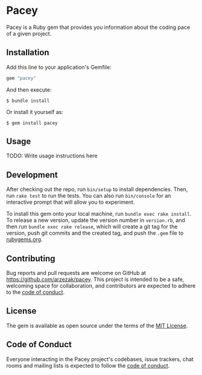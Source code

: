 # Pacey

Pacey is a Ruby gem that provides you information about the coding pace of a
given project.

## Installation

Add this line to your application's Gemfile:

```ruby
gem "pacey"
```

And then execute:

    $ bundle install

Or install it yourself as:

    $ gem install pacey

## Usage

TODO: Write usage instructions here

## Development

After checking out the repo, run `bin/setup` to install dependencies. Then, run
`rake test` to run the tests. You can also run `bin/console` for an interactive
prompt that will allow you to experiment.

To install this gem onto your local machine, run `bundle exec rake install`. To
release a new version, update the version number in `version.rb`, and then run
`bundle exec rake release`, which will create a git tag for the version, push
git commits and the created tag, and push the `.gem` file to
[rubygems.org](https://rubygems.org).

## Contributing

Bug reports and pull requests are welcome on GitHub at
https://github.com/arzezak/pacey. This project is intended to be a safe,
welcoming space for collaboration, and contributors are expected to adhere to
the [code of
conduct](https://github.com/arzezak/pacey/blob/main/CODE_OF_CONDUCT.md).

## License

The gem is available as open source under the terms of the [MIT
License](https://opensource.org/licenses/MIT).

## Code of Conduct

Everyone interacting in the Pacey project's codebases, issue trackers, chat
rooms and mailing lists is expected to follow the [code of
conduct](https://github.com/arzezak/pacey/blob/main/CODE_OF_CONDUCT.md).
